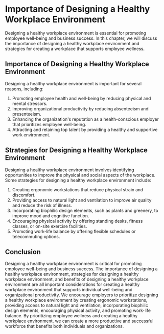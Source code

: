 Importance of Designing a Healthy Workplace Environment
=============================================================================================================

Designing a healthy workplace environment is essential for promoting employee well-being and business success. In this chapter, we will discuss the importance of designing a healthy workplace environment and strategies for creating a workplace that supports employee wellness.

Importance of Designing a Healthy Workplace Environment
-------------------------------------------------------

Designing a healthy workplace environment is important for several reasons, including:

1. Promoting employee health and well-being by reducing physical and mental stressors.
2. Improving organizational productivity by reducing absenteeism and presenteeism.
3. Enhancing the organization's reputation as a health-conscious employer that prioritizes employee well-being.
4. Attracting and retaining top talent by providing a healthy and supportive work environment.

Strategies for Designing a Healthy Workplace Environment
--------------------------------------------------------

Designing a healthy workplace environment involves identifying opportunities to improve the physical and social aspects of the workplace. Some strategies for designing a healthy workplace environment include:

1. Creating ergonomic workstations that reduce physical strain and discomfort.
2. Providing access to natural light and ventilation to improve air quality and reduce the risk of illness.
3. Incorporating biophilic design elements, such as plants and greenery, to improve mood and cognitive function.
4. Encouraging physical activity by offering standing desks, fitness classes, or on-site exercise facilities.
5. Promoting work-life balance by offering flexible schedules or telecommuting options.

Conclusion
----------

Designing a healthy workplace environment is critical for promoting employee well-being and business success. The importance of designing a healthy workplace environment, strategies for designing a healthy workplace environment, and benefits of designing a healthy workplace environment are all important considerations for creating a healthy workplace environment that supports individual well-being and organizational productivity. We encourage employers to prioritize designing a healthy workplace environment by creating ergonomic workstations, providing access to natural light and ventilation, incorporating biophilic design elements, encouraging physical activity, and promoting work-life balance. By prioritizing employee wellness and creating a healthy workplace environment, we can create a more productive and successful workforce that benefits both individuals and organizations.
